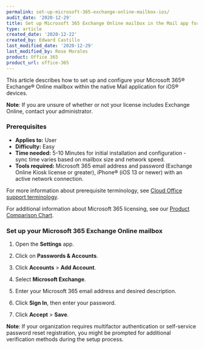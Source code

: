```yaml
---
permalink: set-up-microsoft-365-exchange-online-mailbox-ios/
audit_date: '2020-12-29'
title: Set up Microsoft 365 Exchange Online mailbox in the Mail app for iOS
type: article
created_date: '2020-12-22'
created_by: Edward Castillo
last_modified_date: '2020-12-29'
last_modified_by: Rose Morales
product: Office 365
product_url: office-365
---
```



This article describes how to set up and configure your Microsoft 365&reg;
Exchange&reg; Online mailbox within the native Mail application for iOS&reg;
devices.

**Note**: If you are unsure of whether or not your license includes Exchange
Online, contact your administrator.

### Prerequisites

- **Applies to:** User
- **Difficulty:** Easy
- **Time needed:** 5-10 Minutes for initial installation and configuration -
  sync time varies based on mailbox size and network speed.
- **Tools required:** Microsoft 365 email address and password (Exchange Online
  Kiosk license or greater), iPhone&reg; (iOS 13 or newer) with an active
  network connection.

For more information about prerequisite terminology, see [Cloud Office support terminology](/how-to/cloud-office-support-terminology).

For additional information about Microsoft 365 licensing, see our [Product Comparison Chart](https://www.rackspace.com/sites/default/files/2020-06/Rackspace-Data-Sheet-Microsoft-365-Plans-and-Pricing-Sheet-CLO-TSK-1487.pdf).

### Set up your Microsoft 365 Exchange Online mailbox

1. Open the **Settings** app.

2. Click on **Passwords & Accounts**.

3. Click **Accounts** > **Add Account**.

4. Select **Microsoft Exchange**.

5. Enter your Microsoft 365 email address and desired description.

6. Click **Sign In**, then enter your password.

7. Click **Accept** > **Save**.

**Note**: If your organization requires multifactor authentication or
self-service password reset registration, you might be prompted for additional
verification methods during the setup process.
